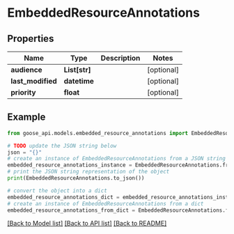 # EmbeddedResourceAnnotations


## Properties

Name | Type | Description | Notes
------------ | ------------- | ------------- | -------------
**audience** | **List[str]** |  | [optional] 
**last_modified** | **datetime** |  | [optional] 
**priority** | **float** |  | [optional] 

## Example

```python
from goose_api.models.embedded_resource_annotations import EmbeddedResourceAnnotations

# TODO update the JSON string below
json = "{}"
# create an instance of EmbeddedResourceAnnotations from a JSON string
embedded_resource_annotations_instance = EmbeddedResourceAnnotations.from_json(json)
# print the JSON string representation of the object
print(EmbeddedResourceAnnotations.to_json())

# convert the object into a dict
embedded_resource_annotations_dict = embedded_resource_annotations_instance.to_dict()
# create an instance of EmbeddedResourceAnnotations from a dict
embedded_resource_annotations_from_dict = EmbeddedResourceAnnotations.from_dict(embedded_resource_annotations_dict)
```
[[Back to Model list]](../README.md#documentation-for-models) [[Back to API list]](../README.md#documentation-for-api-endpoints) [[Back to README]](../README.md)



